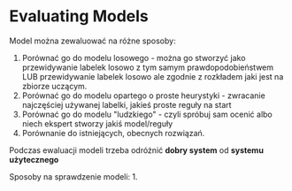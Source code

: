 # Evaluating Models
Model można zewaluować na różne sposoby:
1. Porównać go do modelu losowego - można go stworzyć jako przewidywanie labelek losowo z tym samym prawdopodobieństwem LUB przewidywanie labelek losowo ale zgodnie z rozkładem jaki jest na zbiorze uczącym.
2. Porównać go do modelu opartego o proste heurystyki - zwracanie najczęściej używanej labelki, jakieś proste reguły na start
3. Porównać go do modelu "ludzkiego" - czyli spróbuj sam ocenić albo niech ekspert stworzy jakiś model/reguły
4. Porównanie do istniejących, obecnych rozwiązań. 

Podczas ewaluacji modeli trzeba odróżnić **dobry system** od **systemu użytecznego**

Sposoby na sprawdzenie modeli:
1. 